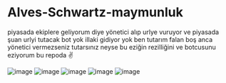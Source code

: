 # Alves-Schwartz-maymunluk

piyasada ekiplere geliyorum diye yönetici alıp urlye vuruyor
ve piyasada şuan urlyi tutacak bot yok illaki gidiyor yok ben tutarım falan boş
anca yönetici vermezseniz tutarsınız neyse bu eziğin rezilliğini ve botcusunu eziyorum bu repoda ✌️

![image](https://cdn.discordapp.com/attachments/1025465436302737509/1075406608345079818/alvesqleme.png)
![image](https://cdn.discordapp.com/attachments/1025465436302737509/1075406841556783144/zortpasat2.png)
![image](https://cdn.discordapp.com/attachments/1025465436302737509/1075408398666960916/aaaa.png)
![image](https://cdn.discordapp.com/attachments/1025465436302737509/1075407621844123709/pessenger1.png)
![image](https://cdn.discordapp.com/attachments/1025465436302737509/1075408418350837760/aaaaaaaaa.png)

